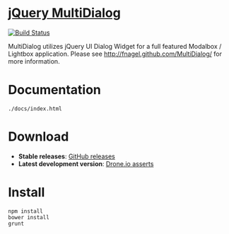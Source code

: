 # [jQuery MultiDialog](http://fnagel.github.com/MultiDialog/) 

[![Build Status](https://drone.io/github.com/fnagel/MultiDialog/status.png)](https://drone.io/github.com/fnagel/MultiDialog/latest)


MultiDialog utilizes jQuery UI Dialog Widget for a full featured Modalbox / Lightbox application.
Please see http://fnagel.github.com/MultiDialog/ for more information.


# Documentation
 
````./docs/index.html````


# Download

* **Stable releases**: [GitHub releases](https://github.com/fnagel/MultiDialog/releases)
* **Latest development version**: [Drone.io asserts](https://drone.io/github.com/fnagel/MultiDialog/files)


# Install

````
npm install
bower install
grunt
````